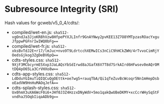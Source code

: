 # Subresource Integrity (SRI)

Hash values for gcweb/v5_0_4/cdts/:
- compiled/wet-en.js: `sha512-vgOndJa3JjoKR8hVzw8HfpePYXJLInfr9GnAYNwy2pvKEE13Z7O8YMTpzasROacYxguJfppwPGFnrIwIWQ0bFg==`
- compiled/wet-fr.js: `sha512-xksBvTdJ2E+r17/lmJuc+nvo9T9LdrtcchXEMwICs3nCiC9hHCkZWH/4rTvvoCimRjYOedsGjkog3ZgDeBV6pQ==`
- cdts-styles.css: `sha512-9XjF3MCbcyrmE5Xxp3JaLAQsYbSdIrwd8aJGafX6V7T8d7SrkAIrd6HFwsev0eAQrOMtDQ4pO65La3CrVHXo8w==`
- cdts-app-styles.css: `sha512-LdDduYGImuTiQIQCuQgOEttk+oe7wg5+rauqTbA/Qi1qTeZuvBcWcoqr5Nn1mHepDsboEadVW9HnHuMAOqJefA==`
- cdts-splash-styles.css: `sha512-Ux0hmX3uXA6WcF0i6+JHf0J3Z4HzzxDNyWdV+5mo1qakQwUBeDKMY+xcCcrWHySqStFvndhaJ5OqbIiqaADb9g==`
